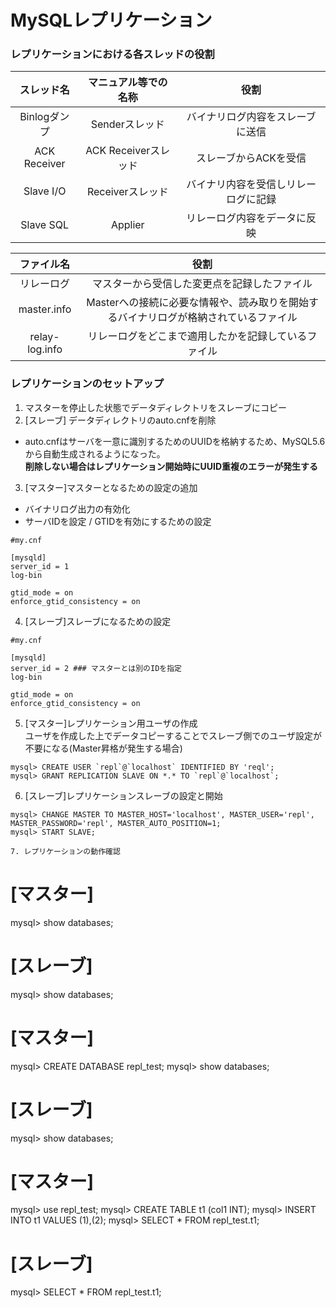 # MySQLレプリケーション

### レプリケーションにおける各スレッドの役割

|スレッド名|マニュアル等での名称|役割|
|:-:|:-:|:-:|
|Binlogダンプ|Senderスレッド|バイナリログ内容をスレーブに送信|
|ACK Receiver|ACK Receiverスレッド|スレーブからACKを受信|
|Slave I/O|Receiverスレッド|バイナリ内容を受信しリレーログに記録|
|Slave SQL|Applier|リレーログ内容をデータに反映|

|ファイル名|役割|
|:-:|:-:|
|リレーログ|マスターから受信した変更点を記録したファイル|
|master.info|Masterへの接続に必要な情報や、読み取りを開始するバイナリログが格納されているファイル|
|relay-log.info|リレーログをどこまで適用したかを記録しているファイル|


### レプリケーションのセットアップ

1. マスターを停止した状態でデータディレクトリをスレーブにコピー  
2. [スレーブ] データディレクトリのauto.cnfを削除  
  - auto.cnfはサーバを一意に識別するためのUUIDを格納するため、MySQL5.6から自動生成されるようになった。  
  **削除しない場合はレプリケーション開始時にUUID重複のエラーが発生する**  
3. [マスター]マスターとなるための設定の追加  
  - バイナリログ出力の有効化  
  - サーバIDを設定 / GTIDを有効にするための設定  
```
#my.cnf

[mysqld]
server_id = 1
log-bin

gtid_mode = on
enforce_gtid_consistency = on
```

4. [スレーブ]スレーブになるための設定  

```
#my.cnf

[mysqld]
server_id = 2 ### マスターとは別のIDを指定
log-bin

gtid_mode = on
enforce_gtid_consistency = on
```

5. [マスター]レプリケーション用ユーザの作成  
ユーザを作成した上でデータコピーすることでスレーブ側でのユーザ設定が不要になる(Master昇格が発生する場合)  

```
mysql> CREATE USER `repl`@`localhost` IDENTIFIED BY 'reql';
mysql> GRANT REPLICATION SLAVE ON *.* TO `repl`@`localhost`;
```

6. [スレーブ]レプリケーションスレーブの設定と開始

```
mysql> CHANGE MASTER TO MASTER_HOST='localhost', MASTER_USER='repl', MASTER_PASSWORD='repl', MASTER_AUTO_POSITION=1;
mysql> START SLAVE;

7. レプリケーションの動作確認

```
# [マスター]
mysql> show databases;

# [スレーブ]
mysql> show databases;

# [マスター]
mysql> CREATE DATABASE repl_test;
mysql> show databases;

# [スレーブ]
mysql> show databases;

# [マスター]
mysql> use repl_test;
mysql> CREATE TABLE t1 (col1 INT);
mysql> INSERT INTO t1 VALUES (1),(2);
mysql> SELECT * FROM repl_test.t1;

# [スレーブ]
mysql> SELECT * FROM repl_test.t1;
```

```

